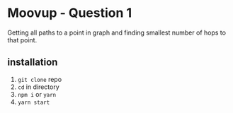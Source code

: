 # Moovup - Question 1

Getting all paths to a point in graph and finding smallest number of hops to that point.

## installation

1. `git clone` repo
2. `cd` in directory
3. `npm i` or `yarn`
4. `yarn start`
